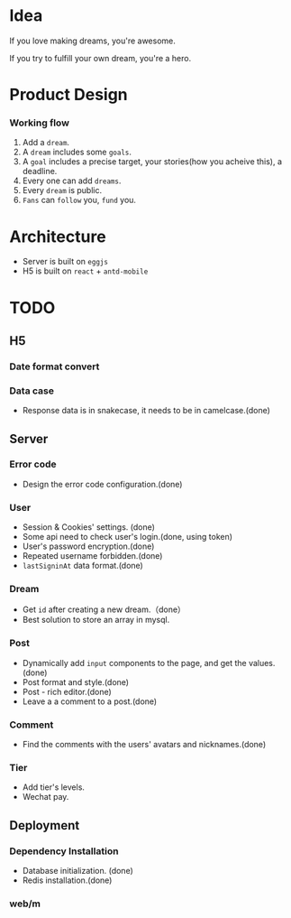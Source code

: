 # Idea

If you love making dreams, you're awesome.

If you try to fulfill your own dream, you're a hero. 



# Product Design

### Working flow
1. Add a `dream`.
2. A `dream` includes some `goals`.
3. A `goal` includes a precise target, your stories(how you acheive this), a deadline.
4. Every one can add `dreams`.
5. Every `dream` is public.
6. `Fans` can `follow` you, `fund` you.


# Architecture
* Server is built on `eggjs`
* H5 is built on `react` + `antd-mobile`

# TODO

## H5

### Date format convert

### Data case
* Response data is in snakecase, it needs to be in camelcase.(done)

## Server

### Error code
* Design the error code configuration.(done)

### User
* Session & Cookies' settings. (done)
* Some api need to check user's login.(done, using token)
* User's password encryption.(done)
* Repeated username forbidden.(done)
* `lastSigninAt` data format.(done)

### Dream
* Get `id` after creating a new dream.（done）
* Best solution to store an array in mysql.

### Post
* Dynamically add `input` components to the page, and get the values.(done)
* Post format and style.(done)
* Post - rich editor.(done)
* Leave a a comment to a post.(done)


### Comment
* Find the comments with the users' avatars and nicknames.(done)

### Tier
* Add tier's levels.
* Wechat pay.

## Deployment

### Dependency Installation
* Database initialization. (done)
* Redis installation.(done)

### web/m 
